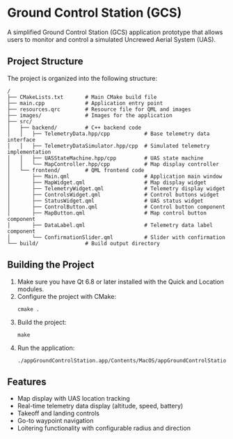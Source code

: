 # Ground Control Station (GCS)

A simplified Ground Control Station (GCS) application prototype that allows users to monitor and control a simulated Uncrewed Aerial System (UAS).

## Project Structure

The project is organized into the following structure:

```
/
├── CMakeLists.txt       # Main CMake build file
├── main.cpp             # Application entry point
├── resources.qrc        # Resource file for QML and images
├── images/              # Images for the application
├── src/
│   ├── backend/         # C++ backend code
│   │   ├── TelemetryData.hpp/cpp           # Base telemetry data interface
│   │   ├── TelemetryDataSimulator.hpp/cpp  # Simulated telemetry implementation
│   │   ├── UASStateMachine.hpp/cpp         # UAS state machine
│   │   └── MapController.hpp/cpp           # Map display controller
│   └── frontend/        # QML frontend code
│       ├── Main.qml                        # Application main window
│       ├── MapWidget.qml                   # Map display widget
│       ├── TelemetryWidget.qml             # Telemetry display widget
│       ├── ControlsWidget.qml              # Control buttons widget
│       ├── StatusWidget.qml                # UAS status widget
│       ├── ControlButton.qml               # Control button component
│       ├── MapButton.qml                   # Map control button component
│       ├── DataLabel.qml                   # Telemetry data label component
│       └── ConfirmationSlider.qml          # Slider with confirmation
└── build/               # Build output directory
```

## Building the Project

1. Make sure you have Qt 6.8 or later installed with the Quick and Location modules.
2. Configure the project with CMake:
   ```
   cmake .
   ```
3. Build the project:
   ```
   make
   ```
4. Run the application:
   ```
   ./appGroundControlStation.app/Contents/MacOS/appGroundControlStation
   ```

## Features

- Map display with UAS location tracking
- Real-time telemetry data display (altitude, speed, battery)
- Takeoff and landing controls
- Go-to waypoint navigation
- Loitering functionality with configurable radius and direction

